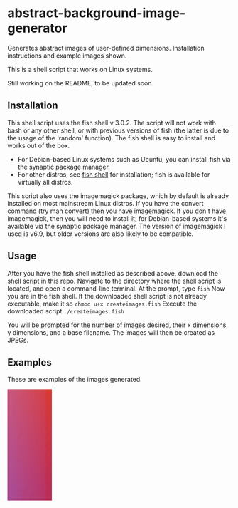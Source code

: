 # abstract-background-image-generator
Generates abstract images of user-defined dimensions. Installation instructions and example images shown.

This is a shell script that works on Linux systems.

Still working on the README, to be updated soon.

## Installation
This shell script uses the fish shell v 3.0.2. The script will not work with bash or any other shell, or with previous versions of fish (the latter is due to the usage of the 'random' function). The fish shell is easy to install and works out of the box. 
- For Debian-based Linux systems such as Ubuntu, you can install fish via the synaptic package manager. 
- For other distros, see [fish shell](https://fishshell.com/) for installation; fish is available for virtually all distros.

This script also uses the imagemagick package, which by default is already installed on most mainstream Linux distros. If you have the convert command (try man convert) then you have imagemagick. If you don't have imagemagick, then you will need to install it; for Debian-based systems it's available via the synaptic package manager. The version of imagemagick I used is v6.9, but older versions are also likely to be compatible.

## Usage
After you have the fish shell installed as described above, download the shell script in this repo. Navigate to the directory where the shell script is located, and open a command-line terminal.
At the prompt, type `fish`
Now you are in the fish shell. If the downloaded shell script is not already executable, make it so `chmod u+x createimages.fish`
Execute the downloaded script ` ./createimages.fish `

You will be prompted for the number of images desired, their x dimensions, y dimensions, and a base filename. The images will then be created as JPEGs.

## Examples
These are examples of the images generated.

![tall 1](examples/tall_1.jpg)

